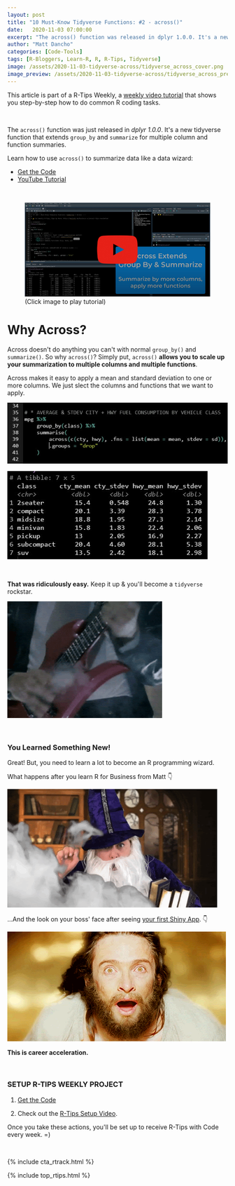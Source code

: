 ```yaml
---
layout: post
title: "10 Must-Know Tidyverse Functions: #2 - across()"
date:   2020-11-03 07:00:00
excerpt: "The across() function was released in dplyr 1.0.0. It's a new tidyverse function that extends group_by and summarize for multiple column and function summaries."
author: "Matt Dancho"
categories: [Code-Tools]
tags: [R-Bloggers, Learn-R, R, R-Tips, Tidyverse]
image: /assets/2020-11-03-tidyverse-across/tidyverse_across_cover.png
image_preview: /assets/2020-11-03-tidyverse-across/tidyverse_across_preview.jpg
---
```




This article is part of a R-Tips Weekly, a [weekly video tutorial](https://mailchi.mp/business-science/r-tips-newsletter) that shows you step-by-step how to do common R coding tasks.

<br/>

The `across()` function was just released in _dplyr 1.0.0_. It's a new tidyverse function that extends `group_by` and `summarize` for multiple column and function summaries. 

Learn how to use `across()` to summarize data like a data wizard:

- [Get the Code](https://mailchi.mp/business-science/r-tips-newsletter)
- [YouTube Tutorial](https://youtu.be/6fEowYTlNT8)

<br>

<figure class="text-center">
  <a href="https://youtu.be/6fEowYTlNT8"><img src="/assets/2020-11-03-tidyverse-across/video_thumb.jpg" border="0" /></a>
  <figcaption>(Click image to play tutorial)</figcaption>
</figure>



# Why Across?

Across doesn't do anything you can't with normal `group_by()` and `summarize()`. So why `across()`? Simply put, `across()` **allows you to scale up your summarization to multiple columns and multiple functions**. 

Across makes it easy to apply a mean and standard deviation to one or more columns. We just slect the columns and functions that we want to apply. 

![Tidyverse accross() function 1](/assets/2020-11-03-tidyverse-across/across_1.jpg)

![Tidyverse accross() function 2](/assets/2020-11-03-tidyverse-across/across_2.jpg)


<br>

**That was ridiculously easy.** Keep it up & you'll become a `tidyverse` rockstar. 

![rockstar](/assets/2020-11-03-tidyverse-across/rockstar.gif)




<br>

### You Learned Something New! 

Great! But, you need to learn a lot to become an R programming wizard.

What happens after you learn R for Business from Matt 👇
 
![Tidyverse wizard](/assets/2020-11-03-tidyverse-across/magic.gif)


...And the look on your boss' face after seeing [your first Shiny App](https://www.business-science.io/business/2020/08/05/build-data-science-app-3-months.html). 👇

![Amazed](/assets/2020-11-03-tidyverse-across/amazed.gif)


**This is career acceleration.**



<br>

### SETUP R-TIPS WEEKLY PROJECT

1. [Get the Code](https://mailchi.mp/business-science/r-tips-newsletter)

2. Check out the [R-Tips Setup Video](https://youtu.be/F7aYV0RPyD0).

Once you take these actions, you'll be set up to receive R-Tips with Code every week. =)

<br>

{% include cta_rtrack.html %}

{% include top_rtips.html %}
